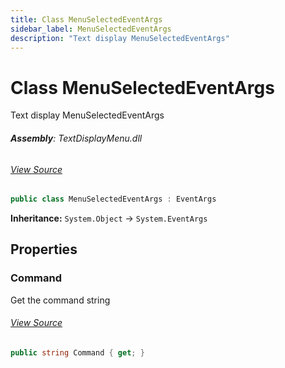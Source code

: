 ```yaml
---
title: Class MenuSelectedEventArgs
sidebar_label: MenuSelectedEventArgs
description: "Text display MenuSelectedEventArgs"
---
```

# Class MenuSelectedEventArgs
Text display MenuSelectedEventArgs

###### **Assembly**: TextDisplayMenu.dll
###### [View Source](https://github.com/WildernessLabs/Meadow.Foundation.git/blob/develop/Source/Meadow.Foundation.Libraries_and_Frameworks/Displays.TextDisplayMenu/Driver/EventHandlers.cs#L8)
```csharp title="Declaration"
public class MenuSelectedEventArgs : EventArgs
```
**Inheritance:** `System.Object` -> `System.EventArgs`

## Properties
### Command
Get the command string
###### [View Source](https://github.com/WildernessLabs/Meadow.Foundation.git/blob/develop/Source/Meadow.Foundation.Libraries_and_Frameworks/Displays.TextDisplayMenu/Driver/EventHandlers.cs#L21)
```csharp title="Declaration"
public string Command { get; }
```
